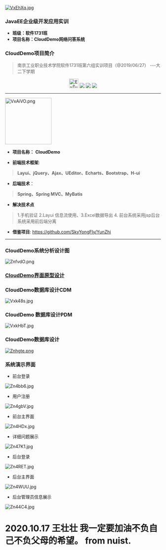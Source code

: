 <a href="https://imgchr.com/i/VxEhXq"><img src="https://s2.ax1x.com/2019/06/20/VxEhXq.th.jpg" alt="VxEhXq.jpg" border="0" /></a>

### JavaEE企业级开发应用实训

* **班级：软件1731班**
* **项目名称：CloudDemo网络问答系统**

### CloudDemo项目简介

> 南京工业职业技术学院软件1731班第六组实训项目（@2019/06/27） ---大二下学期

 <p align="center">
    <img src="https://s2.ax1x.com/2019/05/20/EvTutK.png" alt="EvTutK.png" width="30px"  border="0" />
    <img src="https://img.shields.io/badge/authorname-wangzhuang2-brightgreen.svg?style=flat&logo=Deno"/>
    <img src="https://img.shields.io/badge/Developer-Java-red.svg?style=flat&logo=Java"/>
    <img src="https://img.shields.io/badge/func-life__note-orange.svg?style=flat&logo=Hackaday"/>
</p>
<hr/>

<a href="https://imgchr.com/i/VxAiVO"><img src="https://s2.ax1x.com/2019/06/20/VxAiVO.th.png" alt="VxAiVO.png" border="0" width="150px" /></a>
* **项目名称：** **CloudDemo**

* **前端技术框架**:
> **Layui、jQuery、Ajax、UEditor、Echarts、Bootstrap、H-ui**

* **后端技术**：
> **Spring、Spring MVC、MyBatis**

* **解决技术点**

> 1.手机验证 2.Layui 信息流使用、3.Excel数据导出 4. 前台系统采用jsp后台系统采用前后端分离

* **借鉴项目**: https://github.com/SkyYongFly/YunZhi
<hr/>



### CloudDemo系统分析设计图

<img src="https://s2.ax1x.com/2019/06/27/ZnfvdO.png" alt="ZnfvdO.png" border="0" />


### <a href='https://github.com/Sunshineisbright/Java_Projects/blob/master/CloudDemo/CloudDemo%E7%B3%BB%E7%BB%9F%E7%95%8C%E9%9D%A2%E5%8E%9F%E5%9E%8B%E8%AE%BE%E8%AE%A1.md'>CloudDemo界面原型设计</a>



### CloudDemo数据库设计CDM
<img src="https://s2.ax1x.com/2019/06/20/Vxk48s.jpg" alt="Vxk48s.jpg" border="0" />

### CloudDemo 数据库设计PDM
<img src="https://s2.ax1x.com/2019/06/20/VxkHbT.jpg" alt="VxkHbT.jpg" border="0" />

### CloudDemo数据库设计
<a href="https://imgchr.com/i/Znhgte"><img src="https://s2.ax1x.com/2019/06/27/Znhgte.png" alt="Znhgte.png" border="0" /></a>


### 系统演示界面


* 前台登录
<img src="https://s2.ax1x.com/2019/06/27/Zn4bb6.jpg" alt="Zn4bb6.jpg" border="0" />

* 用户注册
<img src="https://s2.ax1x.com/2019/06/27/Zn4gbV.jpg" alt="Zn4gbV.jpg" border="0" />

* 前台主界面
<img src="https://s2.ax1x.com/2019/06/27/Zn4HDx.jpg" alt="Zn4HDx.jpg" border="0" />

* 详细问题展示
<img src="https://s2.ax1x.com/2019/06/27/Zn47K1.jpg" alt="Zn47K1.jpg" border="0" />

* 后台登录
<img src="https://s2.ax1x.com/2019/06/27/Zn4RET.jpg" alt="Zn4RET.jpg" border="0" />

* 后台主界面
<img src="https://s2.ax1x.com/2019/06/27/Zn4WUU.jpg" alt="Zn4WUU.jpg" border="0" />


* 后台管理员信息展示
<img src="https://s2.ax1x.com/2019/06/27/Zn44C4.jpg" alt="Zn44C4.jpg" border="0" /> 

# 2020.10.17 王壮壮 我一定要加油不负自己不负父母的希望。 from nuist.
